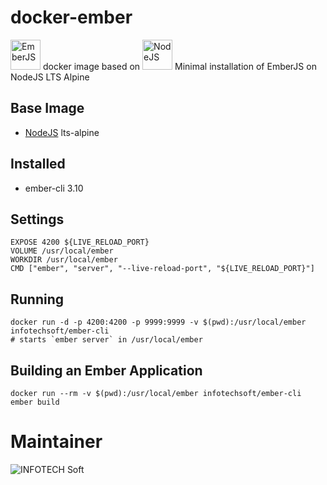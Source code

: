 # docker-ember
<a href="https://emberjs.com/"><img src="https://emberjs.com/images/brand/ember_Tomster-Lockup-b368131eb80ecbcbaf2d23fd4cb27295.png" alt="EmberJS" height="48px"/></a> docker image based on <a href="https://nodejs.org"><img src="https://nodejs.org/static/images/logos/nodejs-new-pantone-black.png" alt="NodeJS" height="48px"/></a>
Minimal installation of EmberJS on NodeJS LTS Alpine

## Base Image
 * [NodeJS](https://hub.docker.com/_/node/) lts-alpine
  
## Installed
 * ember-cli 3.10

## Settings
	
    EXPOSE 4200 ${LIVE_RELOAD_PORT} 
    VOLUME /usr/local/ember
    WORKDIR /usr/local/ember
    CMD ["ember", "server", "--live-reload-port", "${LIVE_RELOAD_PORT}"]


## Running

    docker run -d -p 4200:4200 -p 9999:9999 -v $(pwd):/usr/local/ember infotechsoft/ember-cli
    # starts `ember server` in /usr/local/ember

## Building an Ember Application

    docker run --rm -v $(pwd):/usr/local/ember infotechsoft/ember-cli ember build

# Maintainer 
![INFOTECH Soft](http://infotechsoft.com/wp-content/uploads/2017/04/InfotechSoft_logo-small.png "INFOTECH Soft, Inc.")